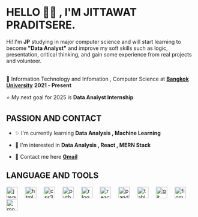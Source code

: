 ## <h1>HELLO 👋🏻 , I'M JITTAWAT PRADITSERE.</h1>
Hi! I'm **JP** studying in major computer science and will start learning to become **"Data Analyst"** and improve my soft skills such as logic, presentation, critical thinking, and gain some experience from real projects and volunteer.<br>
<br>

💎 Information Technology and Infomation , Computer Science at <b>[Bangkok University](https://www.bu.ac.th/th/)</b> <b>2021 - Present</b>

⭐️ My next goal for 2025 is  <b>Data Analyst Internship</b>


## PASSION AND CONTACT
<td valign="top" width="50%">

- ✨ I'm currently learning **Data Analysis , Machine Learning**  
  

- 👀 I'm interested in **Data Analysis , React , MERN Stack**


- 🚀 Contact me here  <b>[Gmail](https://mail.google.com/mail/u/0/#inbox?compose=GTvVlcRzDCzLtqQJzXzpwhBkFCknlftzcMTHvCnVHDqSgBBFSWxktnnFLhTsvnxGcMTwHZjmnbQrS)</b>

## LANGUAGE AND TOOLS
<div align="left">
  <img src="https://cdn.simpleicons.org/javascript/F7DF1E" height="30" alt="javascript logo"  />
  <img width="12" />
  <img src="https://cdn.simpleicons.org/html5/E34F26" height="30" alt="html5 logo"  />
  <img width="12" />
  <img src="https://cdn.simpleicons.org/css3/1572B6" height="30" alt="css3 logo"  />
  <img width="12" />
  <img src="https://cdn.simpleicons.org/python/3776AB" height="30" alt="python logo"  />
  <img width="12" />
  <img src="https://cdn.simpleicons.org/r/276DC3" height="30" alt="r logo"  />
  <img width="12" />
  <img src="https://cdn.simpleicons.org/react/61DAFB" height="30" alt="react logo"  />
  <img width="12" />
  <img src="https://cdn.simpleicons.org/pandas/150458" height="30" alt="pandas logo"  />
  <img width="12" />
  <img src="https://profilinator.rishav.dev/skills-assets/tableau.svg" alt="tableau logo" width="30px" height="30px" />
  <img width="12" />
  <img src="https://cdn.simpleicons.org/git/F05032" height="30" alt="git logo"  />
  <img width="12"" />
  <img src="https://cdn.simpleicons.org/figma/F24E1E" height="30" alt="figma logo"  />
  <img width="12" />
  <img src="https://cdn.simpleicons.org/mongodb/47A248" height="30" alt="mongodb logo"  />
</div>





